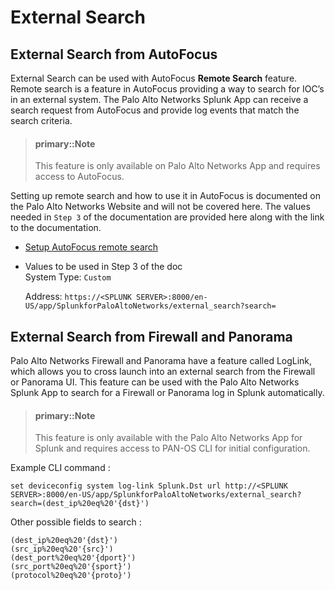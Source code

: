 # External Search

## External Search from AutoFocus

External Search can be used with AutoFocus **Remote Search** feature. Remote search is a feature in AutoFocus providing a way to search for IOC’s in an external system. The Palo Alto Networks Splunk App can receive a search request from AutoFocus and provide log events that match the search criteria.

> #### primary::Note
>
> This feature is only available on Palo Alto Networks App and requires access to AutoFocus.

Setting up remote search and how to use it in AutoFocus is documented on the Palo Alto Networks Website and will not be covered here. The values needed in `Step 3` of the documentation are provided here along with the link to the documentation.

-   [Setup AutoFocus remote search](https://www.paloaltonetworks.com/documentation/autofocus/autofocus/autofocus_admin_guide/autofocus-search/set-up-remote-search)
-   Values to be used in Step 3 of the doc  
    System Type: `Custom`

    Address: `https://<SPLUNK SERVER>:8000/en-US/app/SplunkforPaloAltoNetworks/external_search?search=`

## External Search from Firewall and Panorama

Palo Alto Networks Firewall and Panorama have a feature called LogLink, which allows you to cross launch into an external search from the Firewall or Panorama UI. This feature can be used with the Palo Alto Networks Splunk App to search for a Firewall or Panorama log in Splunk automatically.

> #### primary::Note
>
> This feature is only available with the Palo Alto Networks App for Splunk and requires access to PAN-OS CLI for initial configuration.

Example CLI command :

    set deviceconfig system log-link Splunk.Dst url http://<SPLUNK SERVER>:8000/en-US/app/SplunkforPaloAltoNetworks/external_search?search=(dest_ip%20eq%20'{dst}')

Other possible fields to search :

    (dest_ip%20eq%20'{dst}')
    (src_ip%20eq%20'{src}')
    (dest_port%20eq%20'{dport}')
    (src_port%20eq%20'{sport}')
    (protocol%20eq%20'{proto}')

